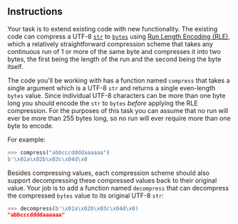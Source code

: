 ## Instructions

Your task is to extend existing code with new functionality. The existing code can compress a UTF-8 [`str`][str] to [`bytes`][bytes] using [Run Length Encoding (RLE)][rle], which a relatively straightforward compression scheme that takes any continuous run of 1 or more of the same byte and compresses it into two bytes, the first being the length of the run and the second being the byte itself.

The code you'll be working with has a function named `compress` that takes a single argument which is a UTF-8 `str` and returns a single even-length `bytes` value. Since individual UTF-8 characters can be more than one byte long you should encode the `str` to `bytes` _before_ applying the RLE compression. For the purposes of this task you can assume that no run will ever be more than 255 bytes long, so no run will ever require more than one byte to encode.

For example:

```python
>>> compress("abbcccddddaaaaaa")
b'\x01a\x02b\x03c\x04d\x0
```

Besides compressing values, each compression scheme should also support decompressing these compressed values back to their original value. Your job is to add a function named `decompress` that can decompress the compressed `bytes` value to its original UTF-8 `str`:

```python
>>> decompress(b'\x01a\x02b\x03c\x04d\x0)
"abbcccddddaaaaaa"
```

[str]: https://docs.python.org/3/library/stdtypes.html#text-sequence-type-str
[bytes]: https://docs.python.org/3/library/stdtypes.html#binary-sequence-types-bytes-bytearray-memoryview
[rle]: https://en.wikipedia.org/wiki/Run-length_encoding
